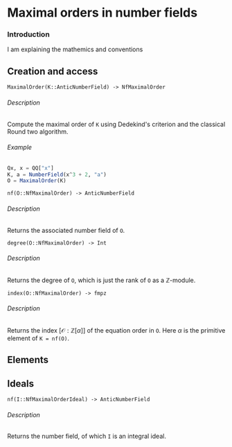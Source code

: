 <!-- Generated by Docile.jl -->

# Maximal orders in number fields

### Introduction

I am explaining the mathemics and conventions

## Creation and access

<a name="Hecke.MaximalOrder"></a>

```
MaximalOrder(K::AnticNumberField) -> NfMaximalOrder
```

###### Description

Compute the maximal order of `K` using Dedekind's criterion and the classical Round two algorithm.

###### Example

```jl
Qx, x = QQ["x"]
K, a = NumberField(x^3 + 2, "a")
O = MaximalOrder(K)
```

<a name="nf(O::Hecke.NfMaximalOrder) at /home/thofmann/.julia/v0.4/Hecke/src/NfMaximalOrder/NfMaximalOrder.jl:44"></a>

```
nf(O::NfMaximalOrder) -> AnticNumberField
```

###### Description

Returns the associated number field of `O`.

<a name="degree(O::Hecke.NfMaximalOrder) at /home/thofmann/.julia/v0.4/Hecke/src/NfMaximalOrder/NfMaximalOrder.jl:53"></a>

```
degree(O::NfMaximalOrder) -> Int
```

###### Description

Returns the degree of `O`, which is just the rank of `O` as a $\mathbb{Z}$-module.

<a name="index(O::Hecke.NfMaximalOrder) at /home/thofmann/.julia/v0.4/Hecke/src/NfMaximalOrder/NfMaximalOrder.jl:115"></a>

```
index(O::NfMaximalOrder) -> fmpz
```

###### Description

Returns the index $[ \mathcal{O} : \mathbb{Z}[\alpha]]$ of the equation order in `O`. Here $\alpha$ is the primitive element of `K = nf(O)`.

## Elements

## Ideals

<a name="nf(x::Hecke.NfMaximalOrderIdeal) at /home/thofmann/.julia/v0.4/Hecke/src/NfMaximalOrder/Ideal.jl:130"></a>

```
nf(I::NfMaximalOrderIdeal) -> AnticNumberField
```

###### Description

Returns the number field, of which `I` is an integral ideal.
